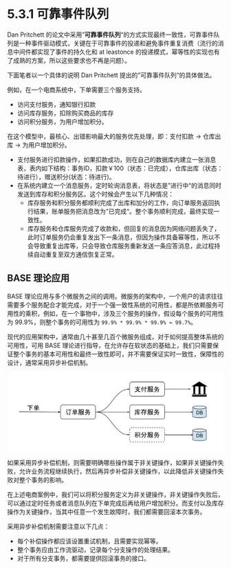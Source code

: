 # 5.3.1 可靠事件队列

Dan Pritchett 的论文中采用”**可靠事件队列**“的方式实现最终一致性，可靠事件队列是一种事件驱动模式，关键在于可靠事件的投递和避免事件重复消费（流行的消息中间件都实现了事件的持久化和 at leastonce 的投递模式，幂等性的实现也有了成熟的方案，所以这些要求也不再是问题）。

下面笔者以一个具体的说明 Dan Pritchett 提出的”可靠事件队列“的具体做法。

例如，在一个电商系统中，下单需要三个服务支持。

- 访问支付服务，通知银行扣款
- 访问库存服务，扣除购买商品的库存
- 访问积分服务，为用户增加积分。


在这个模型中，最核心、出错影响最大的服务优先处理，即：支付扣款 -> 仓库出库 -> 为用户增加积分。

- 支付服务进行扣款操作，如果扣款成功，则在自己的数据库内建立一张消息表，表内如下结构：事务ID，扣款￥100（状态：已完成），仓库出库（状态：待进行），赠送积分(状态：待进行)。
- 在系统内建立一个消息服务，定时轮询消息表，将状态是”进行中“的消息同时发送到库存和积分服务区。这个时候会产生以下几种情况：
	- 库存服务和积分服务都顺利完成了出库和加分的工作，向订单服务返回执行结果，账单服务把消息改为”已完成“。整个事务顺利完成，最终实现一致性。
	- 库存服务和仓库服务完成了收款和，但回复的消息因为网络问题丢失了，此时订单服务仍会重复发出下一条消息，但因为操作具备幂等性，所以不会导致重复出库等，只会导致仓库服务重新发送一条应答消息，此过程持续自动重复至双方通信恢复正常。


## BASE 理论应用

BASE 理论应用与多个微服务之间的调用。微服务的架构中，一个用户的请求往往需要多个服务配合才能完成，对于一个强一致性系统的可用性，都是所依赖服务可用性的乘积，例如，在一个事物中，涉及三个服务的操作，假设每个服务的可用性为 99.9%，则整个事务的可用性为 `99.9% * 99.9% * 99.9% ≈ 99.7%`。

现代的应用架构中，通常由几十甚至几百个微服务组成，对于如何提高整体系统的可用性，可用 BASE 理论进行指导，在允许存在软状态的基础上，我们只需要保证整个事务的基本可用性和最终一致性即可，并不需要保证实时一致性，保障性的设计，通常采用异步补偿机制。



<div  align="center">
	<img src="../assets/base.png" width = "500"  align=center />
</div>

如果采用异步补偿机制，则需要明确哪些操作属于非关键操作，如果非关键操作失败，允许业务流程继续执行，然后再异步补偿非关键操作，以此降低非关键操作失败对整个事务的影响。

在上述电商案例中，我们可以将积分服务定义为非关键操作，非关键操作失败后，可以通过定时任务或者消息队列在下单完成后再给用户增加积分。而支付以及库存操作为关键操作，当其中任意一个发生故障时，我们都需要回滚本次事务。

采用异步补偿机制需要注意以下几点：
- 每个补偿操作都应该设置重试机制，且需要实现幂等。
- 整个事务应由工作流驱动，记录每个分支操作的处理结果。
- 对于所有分支事务，都需要提供回滚事务的接口。

[^1]: 参见 https://people.eecs.berkeley.edu/~brewer/cs262b/TACC.pdf

